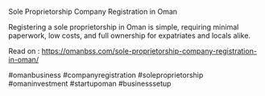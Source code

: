Sole Proprietorship Company Registration in Oman

Registering a sole proprietorship in Oman is simple, requiring minimal paperwork, low costs, and full ownership for expatriates and locals alike.

Read on : https://omanbss.com/sole-proprietorship-company-registration-in-oman/

#omanbusiness #companyregistration #soleproprietorship #omaninvestment #startupoman #businesssetup

